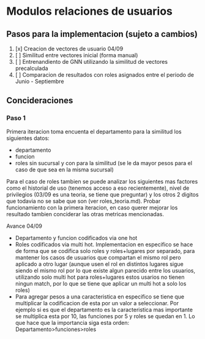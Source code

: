 # Modulos relaciones de usuarios

## Pasos para la implementacion (sujeto a cambios)

1. [x] Creacion de vectores de usuario 04/09
2. [ ] Similitud entre vectores inicial (forma manual)
3. [ ] Entrenandiento de GNN utilizando la similitud de vectores precalculada
3. [ ] Comparacion de resultados con roles asignados entre el periodo de Junio - Septiembre

## Concideraciones

### Paso 1

Primera iteracion toma encuenta el departamento para la similitud los siguientes datos:
- departamento
- funcion 
- roles sin sucursal y con para la similitud (se le da mayor pesos para el caso de que sea en la misma sucursal)

Para el caso de roles tambien se puede analizar los siguientes mas factores como el historial de uso (tenemos acceso a eso recientemente), nivel de privilegios (03/09 es una teoria, se tiene que preguntar) y los otros 2 digitos que todavia no se sabe que son (ver roles_teoria.md). Probar funcionamiento con la primera iteracion, en caso querer mejorar los resultado tambien conciderar las otras metricas mencionadas.



Avance 04/09

- Departamento y funcion codificados via one hot
- Roles codificados via multi hot. Implementacion en especifico se hace de forma que se codifica solo roles y roles+lugares por separado, para mantener los casos de usuarios que compartan el mismo rol pero aplicado a otro lugar (aunque usen el rol en distintos lugares sigue siendo el mismo rol por lo que existe algun parecido entre los usuarios, utilizando solo multi hot para roles+lugares estos usarios no tienen ningun match, por lo que se tiene que aplicar un multi hot a solo los roles)
- Para agregar pesos a una caracteristica en especifico se tiene que multiplicar la codificacion de esta por un valor a seleccionar. Por ejemplo si es que el departamento es la caracteristica mas importante se multiplica esta por 10, las funciones por 5 y roles se quedan en 1. Lo que hace que la importancia siga esta orden: Departamento>funciones>roles
